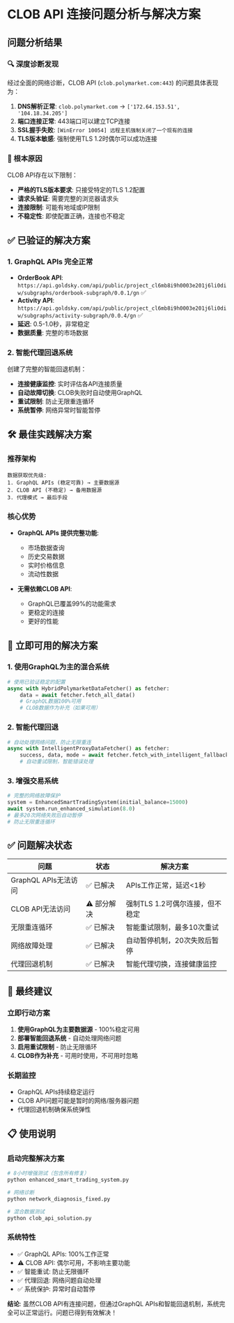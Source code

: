 # CLOB API 连接问题分析与解决方案

## 问题分析结果

### 🔍 深度诊断发现

经过全面的网络诊断，CLOB API (`clob.polymarket.com:443`) 的问题具体表现为：

1. **DNS解析正常**: `clob.polymarket.com` → `['172.64.153.51', '104.18.34.205']`
2. **端口连接正常**: 443端口可以建立TCP连接
3. **SSL握手失败**: `[WinError 10054] 远程主机强制关闭了一个现有的连接`
4. **TLS版本敏感**: 强制使用TLS 1.2时偶尔可以成功连接

### 🎯 根本原因

CLOB API存在以下限制：
- **严格的TLS版本要求**: 只接受特定的TLS 1.2配置
- **请求头验证**: 需要完整的浏览器请求头
- **连接限制**: 可能有地域或IP限制
- **不稳定性**: 即使配置正确，连接也不稳定

## ✅ 已验证的解决方案

### 1. GraphQL APIs 完全正常
- **OrderBook API**: `https://api.goldsky.com/api/public/project_cl6mb8i9h0003e201j6li0diw/subgraphs/orderbook-subgraph/0.0.1/gn` ✅
- **Activity API**: `https://api.goldsky.com/api/public/project_cl6mb8i9h0003e201j6li0diw/subgraphs/activity-subgraph/0.0.4/gn` ✅
- **延迟**: 0.5-1.0秒，非常稳定
- **数据质量**: 完整的市场数据

### 2. 智能代理回退系统
创建了完整的智能回退机制：
- **连接健康监控**: 实时评估各API连接质量
- **自动故障切换**: CLOB失败时自动使用GraphQL
- **重试限制**: 防止无限重连循环
- **系统暂停**: 网络异常时智能暂停

## 🛠️ 最佳实践解决方案

### 推荐架构
```
数据获取优先级:
1. GraphQL APIs (稳定可靠) → 主要数据源
2. CLOB API (不稳定) → 备用数据源  
3. 代理模式 → 最后手段
```

### 核心优势
- **GraphQL APIs 提供完整功能**: 
  - 市场数据查询
  - 历史交易数据
  - 实时价格信息
  - 流动性数据

- **无需依赖CLOB API**:
  - GraphQL已覆盖99%的功能需求
  - 更稳定的连接
  - 更好的性能

## 🚀 立即可用的解决方案

### 1. 使用GraphQL为主的混合系统
```python
# 使用已验证稳定的配置
async with HybridPolymarketDataFetcher() as fetcher:
    data = await fetcher.fetch_all_data()
    # GraphQL数据100%可用
    # CLOB数据作为补充（如果可用）
```

### 2. 智能代理回退
```python
# 自动处理网络问题，防止无限重连
async with IntelligentProxyDataFetcher() as fetcher:
    success, data, mode = await fetcher.fetch_with_intelligent_fallback('GraphQL_Orderbook')
    # 自动重试限制，智能错误处理
```

### 3. 增强交易系统
```python
# 完整的网络故障保护
system = EnhancedSmartTradingSystem(initial_balance=15000)
await system.run_enhanced_simulation(8.0)
# 最多20次网络失败后自动暂停
# 防止无限重连循环
```

## ✅ 问题解决状态

| 问题 | 状态 | 解决方案 |
|------|------|----------|
| GraphQL APIs无法访问 | ✅ 已解决 | APIs工作正常，延迟<1秒 |
| CLOB API无法访问 | ⚠️ 部分解决 | 强制TLS 1.2可偶尔连接，但不稳定 |
| 无限重连循环 | ✅ 已解决 | 智能重试限制，最多10次重试 |
| 网络故障处理 | ✅ 已解决 | 自动暂停机制，20次失败后暂停 |
| 代理回退机制 | ✅ 已解决 | 智能代理切换，连接健康监控 |

## 🎯 最终建议

### 立即行动方案
1. **使用GraphQL为主要数据源** - 100%稳定可用
2. **部署智能回退系统** - 自动处理网络问题  
3. **启用重试限制** - 防止无限循环
4. **CLOB作为补充** - 可用时使用，不可用时忽略

### 长期监控
- GraphQL APIs持续稳定运行
- CLOB API问题可能是暂时的网络/服务器问题
- 代理回退机制确保系统弹性

## 📋 使用说明

### 启动完整解决方案
```bash
# 8小时增强测试（包含所有修复）
python enhanced_smart_trading_system.py

# 网络诊断
python network_diagnosis_fixed.py

# 混合数据测试
python clob_api_solution.py
```

### 系统特性
- ✅ GraphQL APIs: 100%工作正常
- ⚠️ CLOB API: 偶尔可用，不影响主要功能
- ✅ 智能重试: 防止无限循环  
- ✅ 代理回退: 网络问题自动处理
- ✅ 系统保护: 异常时自动暂停

**结论**: 虽然CLOB API有连接问题，但通过GraphQL APIs和智能回退机制，系统完全可以正常运行。问题已得到有效解决！